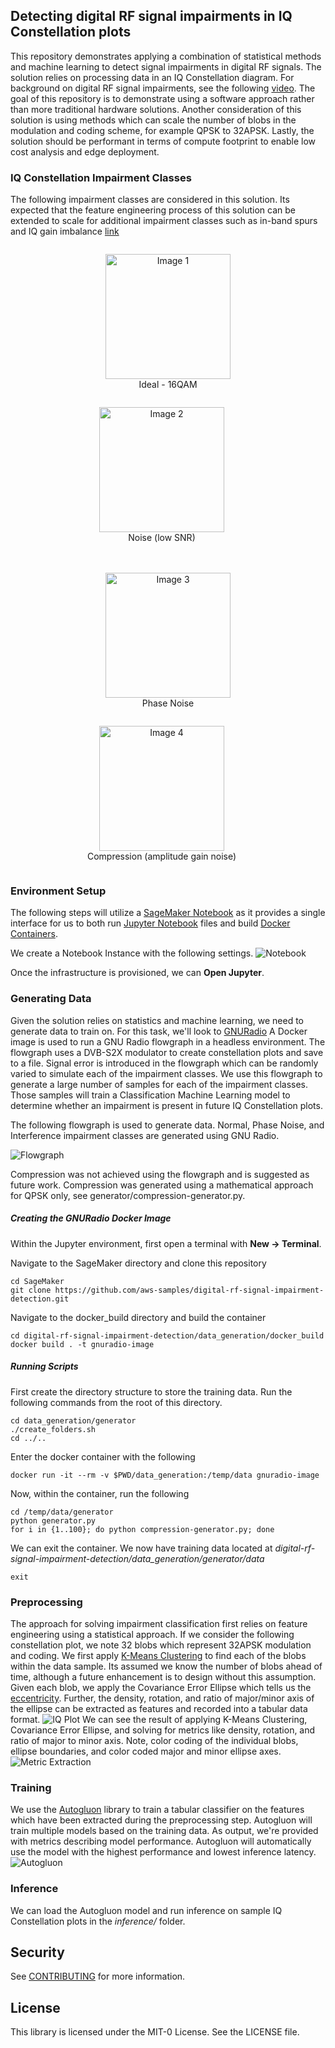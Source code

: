 ## Detecting digital RF signal impairments in IQ Constellation plots

This repository demonstrates applying a combination of statistical methods and machine learning to detect signal impairments in digital RF signals. The 
solution relies on processing data in an IQ Constellation diagram. For background on digital RF signal impairments, 
see the following [video](https://www.youtube.com/watch?v=aQd_zBytid8). The goal of this repository is to 
demonstrate using a software approach rather than more traditional hardware solutions. 
Another consideration of this solution is using methods which can scale the number of blobs in the 
modulation and coding scheme, for example QPSK to 32APSK. 
Lastly, the solution should be performant in terms of compute footprint to enable low cost analysis and edge deployment.

### IQ Constellation Impairment Classes

The following impairment classes are considered in this solution. Its expected that the feature engineering 
process of this solution can be extended to scale for additional impairment classes such as in-band spurs 
and IQ gain imbalance [link](https://rahsoft.com/2022/10/16/understanding-constellation-distortions/)

<!-- Row 1 -->
<div align="center">
  <!-- Image 1 with Title -->
  <figure style="display:inline-block;">
    <img src="repository_images/normal_plot.png" width="200" alt="Image 1">
    <figcaption>Ideal - 16QAM</figcaption>
  </figure>
  <!-- Image 2 with Title -->
  <figure style="display:inline-block; margin-left:20px;">
    <img src="repository_images/noise_plot.png" width="200" alt="Image 2">
    <figcaption>Noise (low SNR)</figcaption>
  </figure>
</div>
<!-- Row 2 -->
<div align="center" style="margin-top:20px;">
  <!-- Image 3 with Title -->
  <figure style="display:inline-block;">
    <img src="repository_images/phase_noise_plot.png" width="200" alt="Image 3">
    <figcaption>Phase Noise</figcaption>
  </figure>
  <!-- Image 4 with Title -->
  <figure style="display:inline-block; margin-left:20px;">
    <img src="repository_images/compression_plot.png" width="200" alt="Image 4">
    <figcaption>Compression (amplitude gain noise)</figcaption>
  </figure>
</div>

### Environment Setup

The following steps will utilize a [SageMaker Notebook](https://aws.amazon.com/sagemaker/notebooks/) as it provides a single interface for us to both run [Jupyter Notebook](https://jupyter.org/) files and build [Docker Containers](https://www.docker.com/resources/what-container/).

We create a Notebook Instance with the following settings.
![Notebook](repository_images/notebook_setup.png)

Once the infrastructure is provisioned, we can **Open Jupyter**.

### Generating Data

Given the solution relies on statistics and machine learning, we need to generate data to train on. For this task, we'll look to [GNURadio](https://www.gnuradio.org/)
A Docker image is used to run a GNU Radio flowgraph in a headless environment. The flowgraph uses a DVB-S2X modulator to create constellation plots and save to a file. Signal error is introduced in the flowgraph which can be randomly varied to simulate each of the impairment classes. We use this flowgraph to generate a large number of samples for each of the impairment classes. Those samples will train a Classification Machine Learning model to determine whether an impairment is present in future IQ Constellation plots.

The following flowgraph is used to generate data. Normal, Phase Noise, and Interference impairment classes are generated using GNU Radio.

![Flowgraph](repository_images/flowgraph.png)

Compression was not achieved using the flowgraph and is suggested as future work. Compression was generated using a mathematical approach for QPSK only, see generator/compression-generator.py.

##### Creating the GNURadio Docker Image

Within the Jupyter environment, first open a terminal with **New -> Terminal**.

Navigate to the SageMaker directory and clone this repository

```
cd SageMaker
git clone https://github.com/aws-samples/digital-rf-signal-impairment-detection.git
```

Navigate to the docker_build directory and build the container

```
cd digital-rf-signal-impairment-detection/data_generation/docker_build
docker build . -t gnuradio-image
```

##### Running Scripts

First create the directory structure to store the training data. Run the following commands from the root of this directory.

```
cd data_generation/generator
./create_folders.sh
cd ../..
```

Enter the docker container with the following

```
docker run -it --rm -v $PWD/data_generation:/temp/data gnuradio-image
```

Now, within the container, run the following

```
cd /temp/data/generator
python generator.py
for i in {1..100}; do python compression-generator.py; done
```

We can exit the container. We now have training data located at
_digital-rf-signal-impairment-detection/data_generation/generator/data_

```
exit
```

### Preprocessing

The approach for solving impairment classification first relies on feature engineering using a statistical approach. If we consider the following constellation plot, we note 32 blobs which represent 32APSK modulation and coding. We first apply [K-Means Clustering](https://scikit-learn.org/stable/modules/generated/sklearn.cluster.KMeans.html) to find each of the blobs within the data sample. Its assumed we know the number of blobs ahead of time, although a future enhancement is to design without this assumption. Given each blob, we apply the Covariance Error Ellipse which tells us the [eccentricity](<https://en.wikipedia.org/wiki/Eccentricity_(mathematics)>). Further, the density, rotation, and ratio of major/minor axis of the ellipse can be extracted as features and recorded into a tabular data format.
![IQ Plot](repository_images/raw_iq_data.png)
We can see the result of applying K-Means Clustering, Covariance Error Ellipse, and solving for metrics like density, rotation, and ratio of major to minor axis. Note, color coding of the individual blobs, ellipse boundaries, and color coded major and minor ellipse axes.
![Metric Extraction](repository_images/feature_extraction.png)

### Training

We use the [Autogluon](https://auto.gluon.ai/) library to train a tabular classifier on the features which have been extracted during the preprocessing step. Autogluon will train multiple models based on the training data. As output, we're provided with metrics describing model performance. Autogluon will automatically use the model with the highest performance and lowest inference latency.
![Autogluon](repository_images/autogluon.png)

### Inference

We can load the Autogluon model and run inference on sample IQ Constellation plots in the _inference/_ folder.

## Security

See [CONTRIBUTING](CONTRIBUTING.md#security-issue-notifications) for more information.

## License

This library is licensed under the MIT-0 License. See the LICENSE file.
